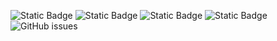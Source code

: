 ![Static Badge](https://img.shields.io/badge/blacklists-61-000000) ![Static Badge](https://img.shields.io/badge/blacklisted-2989465-cc0000) ![Static Badge](https://img.shields.io/badge/whitelisted-2254-00CC00) ![Static Badge](https://img.shields.io/badge/streaming_blacklist-28107-000000) ![GitHub issues](https://img.shields.io/github/issues/fabriziosalmi/blacklists)
